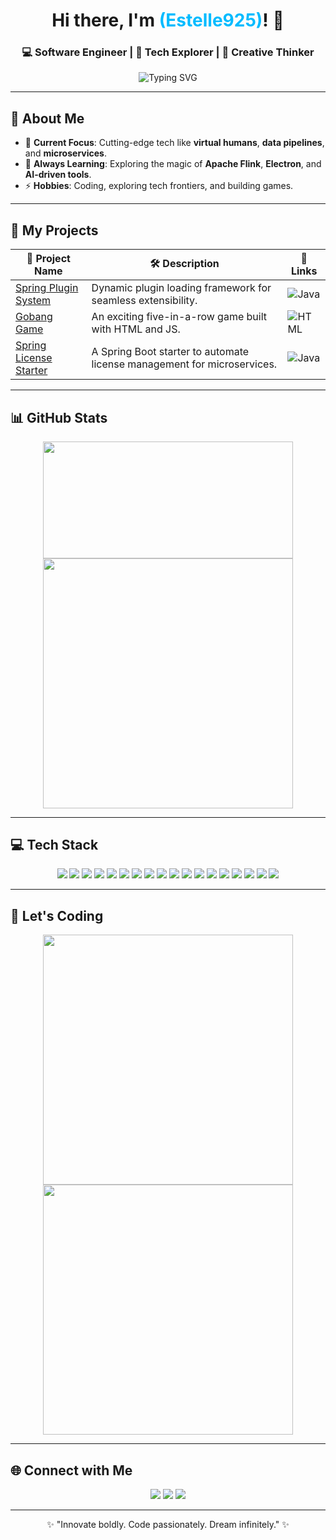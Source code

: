 <h1 align="center">Hi there, I'm <span style="color: #0bf;"> (Estelle925)</span>! 🌌</h1>
<h3 align="center">💻 Software Engineer | 🚀 Tech Explorer | 🎨 Creative Thinker</h3>

<p align="center">
  <img src="https://readme-typing-svg.herokuapp.com?font=Fira+Code&weight=600&size=24&duration=3000&pause=1000&color=FF5733&center=true&vCenter=true&width=500&lines=Welcome+to+my+universe!;Let's+build+amazing+things!;Coding+is+an+adventure!" alt="Typing SVG">
</p>

---

## 🌟 About Me

- 🔭 **Current Focus**: Cutting-edge tech like **virtual humans**, **data pipelines**, and **microservices**.
- 🌱 **Always Learning**: Exploring the magic of **Apache Flink**, **Electron**, and **AI-driven tools**.
- ⚡ **Hobbies**: Coding, exploring tech frontiers, and building games.

---

## 🚀 My Projects

| 🌟 Project Name | 🛠️ Description | 🔗 Links |
|----------------|---------------|---------|
| [Spring Plugin System](https://github.com/Estelle925/spring-plugin-load) | Dynamic plugin loading framework for seamless extensibility. | ![Java](https://img.shields.io/badge/Java-ED8B00?style=for-the-badge&logo=java&logoColor=white) |
| [Gobang Game](https://github.com/Estelle925/Gobang-game) | An exciting five-in-a-row game built with HTML and JS. | ![HTML](https://img.shields.io/badge/HTML-E34F26?style=for-the-badge&logo=html5&logoColor=white) |
| [Spring License Starter](https://github.com/Estelle925/spring-license-starter) | A Spring Boot starter to automate license management for microservices. | ![Java](https://img.shields.io/badge/Java-ED8B00?style=for-the-badge&logo=java&logoColor=white) |

---

## 📊 GitHub Stats

<p align="center">
  <img src="https://github-readme-stats.vercel.app/api?username=Estelle925&show_icons=true&theme=radical" height='186.66' width="400"><img src="https://github-readme-stats.vercel.app/api/top-langs/?username=Estelle925&layout=compact&theme=radical" width="400">
</p>

---

## 💻 Tech Stack

<p align="center">
  <img src="https://img.shields.io/badge/Java-ED8B00?style=for-the-badge&logo=java&logoColor=white">
  <img src="https://img.shields.io/badge/Spring%20Boot-6DB33F?style=for-the-badge&logo=spring-boot&logoColor=white">
  <img src="https://img.shields.io/badge/Node.js-339933?style=for-the-badge&logo=node.js&logoColor=white">
  <img src="https://img.shields.io/badge/Apache%20Kafka-231F20?style=for-the-badge&logo=apachekafka&logoColor=white">
  <img src="https://img.shields.io/badge/Redis-D92F2F?style=for-the-badge&logo=redis&logoColor=white">
  <img src="https://img.shields.io/badge/React-61DAFB?style=for-the-badge&logo=react&logoColor=black">
  <img src="https://img.shields.io/badge/Vue.js-4FC08D?style=for-the-badge&logo=vue.js&logoColor=white">
  <img src="https://img.shields.io/badge/HTML5-E34F26?style=for-the-badge&logo=html5&logoColor=white">
  <img src="https://img.shields.io/badge/CSS3-1572B6?style=for-the-badge&logo=css3&logoColor=white">
  <img src="https://img.shields.io/badge/MySQL-4479A1?style=for-the-badge&logo=mysql&logoColor=white">
  <img src="https://img.shields.io/badge/PostgreSQL-336791?style=for-the-badge&logo=postgresql&logoColor=white">
  <img src="https://img.shields.io/badge/ClickHouse-FFCC00?style=for-the-badge&logo=clickhouse&logoColor=black">
  <img src="https://img.shields.io/badge/Docker-2496ED?style=for-the-badge&logo=docker&logoColor=white">
  <img src="https://img.shields.io/badge/Kubernetes-326CE5?style=for-the-badge&logo=kubernetes&logoColor=white">
  <img src="https://img.shields.io/badge/Amazon%20AWS-232F3E?style=for-the-badge&logo=amazonaws&logoColor=white">
  <img src="https://img.shields.io/badge/Flink-E6526F?style=for-the-badge&logo=apache-flink&logoColor=white">
  <img src="https://img.shields.io/badge/ElasticSearch-005571?style=for-the-badge&logo=elasticsearch&logoColor=white">
  <img src="https://img.shields.io/badge/Apache%20Hadoop-66CCFF?style=for-the-badge&logo=apachehadoop&logoColor=white">
</p>

---

## 🎉 Let's Coding

<p align="center">
  <img src="https://media.giphy.com/media/QNFhOolVeCzPQ2Mx85/giphy.gif" width="400">
  <img src="https://media.giphy.com/media/xT39D4CvA3CD5aq9PO/giphy.gif" width="400">
</p>

---

## 🌐 Connect with Me

<p align="center">
  <a href="https://www.linkedin.com" target="_blank"><img src="https://img.shields.io/badge/LinkedIn-0077B5?style=for-the-badge&logo=linkedin&logoColor=white"></a>
  <a href="mailto:estelle925@example.com" target="_blank"><img src="https://img.shields.io/badge/Email-D14836?style=for-the-badge&logo=gmail&logoColor=white"></a>
  <a href="https://geektree.top" target="_blank"><img src="https://img.shields.io/badge/Website-008C8C?style=for-the-badge&logo=googlechrome&logoColor=white"></a>
</p>

---

<p align="center">✨ "Innovate boldly. Code passionately. Dream infinitely." ✨</p>
